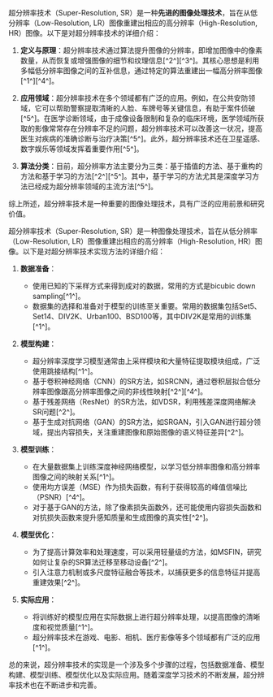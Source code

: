 超分辨率技术（Super-Resolution, SR）是一种**先进的图像处理技术**，旨在从低分辨率（Low-Resolution, LR）图像重建出相应的高分辨率（High-Resolution, HR）图像。以下是对超分辨率技术的详细介绍：

1. **定义与原理**：超分辨率技术通过算法提升图像的分辨率，即增加图像中的像素数量，从而恢复或增强图像的细节和纹理信息[^2^][^3^]。其核心思想是利用多幅低分辨率图像之间的互补信息，通过特定的算法重建出一幅高分辨率图像[^1^][^4^]。

2. **应用领域**：超分辨率技术在多个领域都有广泛的应用。例如，在公共安防领域，它可以帮助警察提取清晰的人脸、车牌号等关键信息，有助于案件侦破[^5^]。在医学诊断领域，由于成像设备限制和复杂的临床环境，医学领域所获取的影像常常存在分辨率不足的问题，超分辨率技术可以改善这一状况，提高医生对疾病的准确诊断与治疗决策[^5^]。此外，超分辨率技术还在卫星遥感、数字娱乐等领域发挥着重要作用[^5^]。

3. **算法分类**：目前，超分辨率方法主要分为三类：基于插值的方法、基于重构的方法和基于学习的方法[^2^][^5^]。其中，基于学习的方法尤其是深度学习方法已经成为超分辨率领域的主流方法[^5^]。

综上所述，超分辨率技术是一种重要的图像处理技术，具有广泛的应用前景和研究价值。

超分辨率技术（Super-Resolution, SR）是一种图像处理技术，旨在从低分辨率（Low-Resolution, LR）图像重建出相应的高分辨率（High-Resolution, HR）图像。以下是对超分辨率技术实现方法的详细介绍：

1. **数据准备**：
   - 使用已知的下采样方式来得到成对的数据，常用的方式是bicubic down sampling[^1^]。
   - 数据集的选择和准备对于模型的训练至关重要。常用的数据集包括Set5、Set14、DIV2K、Urban100、BSD100等，其中DIV2K是常用的训练集[^1^]。

2. **模型构建**：
   - 超分辨率深度学习模型通常由上采样模块和大量特征提取模块组成，广泛使用跳接结构[^1^]。
   - 基于卷积神经网络（CNN）的SR方法，如SRCNN，通过卷积层拟合低分辨率图像跟高分辨率图像之间的非线性映射[^2^][^4^]。
   - 基于残差网络（ResNet）的SR方法，如VDSR，利用残差深度网络解决SR问题[^2^]。
   - 基于生成对抗网络（GAN）的SR方法，如SRGAN，引入GAN进行超分领域，提出内容损失，关注重建图像和原始图像的语义特征差异[^2^]。

3. **模型训练**：
   - 在大量数据集上训练深度神经网络模型，以学习低分辨率图像和高分辨率图像之间的映射关系[^1^]。
   - 使用均方误差（MSE）作为损失函数，有利于获得较高的峰值信噪比（PSNR）[^4^]。
   - 对于基于GAN的方法，除了像素损失函数外，还可能使用内容损失函数和对抗损失函数来提升感知质量和生成图像的真实性[^2^]。

4. **模型优化**：
   - 为了提高计算效率和处理速度，可以采用轻量级的方法，如MSFIN，研究如何让复杂的SR算法迁移至移动设备[^2^]。
   - 引入注意力机制或多尺度特征融合等技术，以捕获更多的信息特征并提高重建效果[^2^]。

5. **实际应用**：
   - 将训练好的模型应用在实际数据上进行超分辨率处理，以提高图像的清晰度和视觉质量[^1^]。
   - 超分辨率技术在游戏、电影、相机、医疗影像等多个领域都有广泛的应用[^1^]。

总的来说，超分辨率技术的实现是一个涉及多个步骤的过程，包括数据准备、模型构建、模型训练、模型优化以及实际应用。随着深度学习技术的不断发展，超分辨率技术也在不断进步和完善。